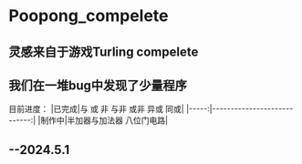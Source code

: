# Poopong_compelete
## 灵感来自于游戏Turling compelete
## 我们在一堆bug中发现了少量程序
目前进度：
|已完成|与 或 非 与非 或非 异或 同或|
|-----:|----------------------------:|
|制作中|半加器与加法器 八位门电路|
##  --2024.5.1
